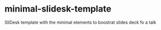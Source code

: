# minimal-slidesk-template
SliDesk template with the minimal elements to boostrat slides deck fo a talk
